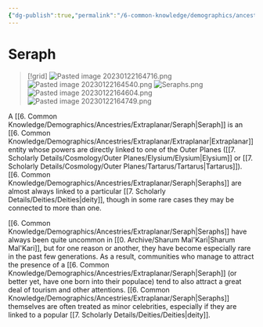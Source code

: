 ```yaml
---
{"dg-publish":true,"permalink":"/6-common-knowledge/demographics/ancestries/extraplanar/seraph/","noteIcon":""}
---
```


# Seraph

>[!grid]
>![Pasted image 20230122164716.png](/img/user/x.%20Assets/Attachments/Pasted%20image%2020230122164716.png)
>![Pasted image 20230122164540.png](/img/user/x.%20Assets/Attachments/Pasted%20image%2020230122164540.png)
![Seraphs.png](/img/user/x.%20Assets/Attachments/Images/Misc/Seraphs.png)
![Pasted image 20230122164604.png](/img/user/x.%20Assets/Attachments/Pasted%20image%2020230122164604.png)
![Pasted image 20230122164749.png](/img/user/x.%20Assets/Attachments/Pasted%20image%2020230122164749.png)

A [[6. Common Knowledge/Demographics/Ancestries/Extraplanar/Seraph\|Seraph]] is an [[6. Common Knowledge/Demographics/Ancestries/Extraplanar/Extraplanar\|Extraplanar]] entity whose powers are directly linked to one of the Outer Planes ([[7. Scholarly Details/Cosmology/Outer Planes/Elysium/Elysium\|Elysium]] or [[7. Scholarly Details/Cosmology/Outer Planes/Tartarus/Tartarus\|Tartarus]]). [[6. Common Knowledge/Demographics/Ancestries/Extraplanar/Seraph\|Seraphs]] are almost always linked to a particular [[7. Scholarly Details/Deities/Deities\|deity]], though in some rare cases they may be connected to more than one. 

[[6. Common Knowledge/Demographics/Ancestries/Extraplanar/Seraph\|Seraphs]] have always been quite uncommon  in [[0. Archive/Sharum Mal'Kari\|Sharum Mal'Kari]], but for one reason or another, they have become especially rare in the past few generations. As a result, communities who manage to attract the presence of a [[6. Common Knowledge/Demographics/Ancestries/Extraplanar/Seraph\|Seraph]] (or better yet, have one born into their populace) tend to also attract a great deal of tourism and other attentions. [[6. Common Knowledge/Demographics/Ancestries/Extraplanar/Seraph\|Seraphs]] themselves are often treated as minor celebrities, especially if they are linked to a popular [[7. Scholarly Details/Deities/Deities\|deity]].   